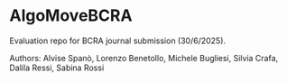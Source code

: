 # AlgoMoveBCRA
Evaluation repo for BCRA journal submission (30/6/2025).

Authors: Alvise Spanò, Lorenzo Benetollo, Michele Bugliesi, Silvia Crafa, Dalila Ressi, Sabina Rossi

